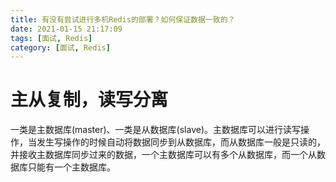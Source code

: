 ```yaml
---
title: 有没有尝试进行多机Redis的部署？如何保证数据一致的？
date: 2021-01-15 21:17:09
tags: [面试, Redis]
category: [面试, Redis]
---
```


# 主从复制，读写分离


一类是主数据库(master)、一类是从数据库(slave)。主数据库可以进行读写操作，当发生写操作的时候自动将数据同步到从数据库，而从数据库一般是只读的，并接收主数据库同步过来的数据，一个主数据库可以有多个从数据库，而一个从数据库只能有一个主数据库。

